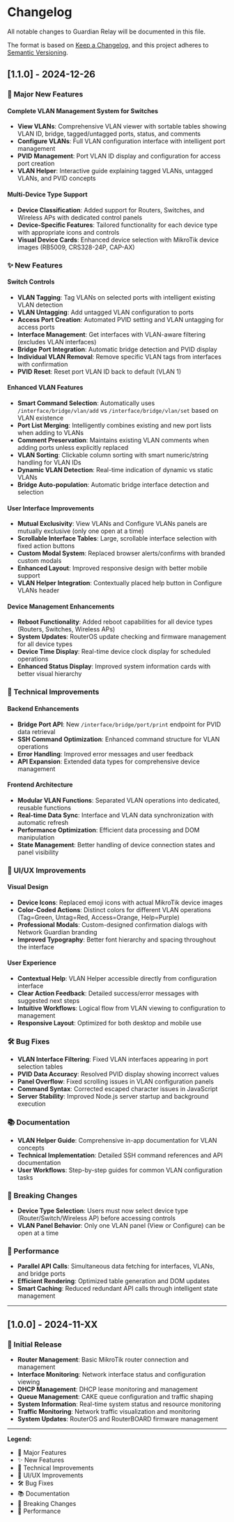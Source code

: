 # Changelog

All notable changes to Guardian Relay will be documented in this file.

The format is based on [Keep a Changelog](https://keepachangelog.com/en/1.0.0/),
and this project adheres to [Semantic Versioning](https://semver.org/spec/v2.0.0.html).

## [1.1.0] - 2024-12-26

### 🎉 Major New Features

#### **Complete VLAN Management System for Switches**
- **View VLANs**: Comprehensive VLAN viewer with sortable tables showing VLAN ID, bridge, tagged/untagged ports, status, and comments
- **Configure VLANs**: Full VLAN configuration interface with intelligent port management
- **PVID Management**: Port VLAN ID display and configuration for access port creation
- **VLAN Helper**: Interactive guide explaining tagged VLANs, untagged VLANs, and PVID concepts

#### **Multi-Device Type Support**
- **Device Classification**: Added support for Routers, Switches, and Wireless APs with dedicated control panels
- **Device-Specific Features**: Tailored functionality for each device type with appropriate icons and controls
- **Visual Device Cards**: Enhanced device selection with MikroTik device images (RB5009, CRS328-24P, CAP-AX)

### ✨ New Features

#### **Switch Controls**
- **VLAN Tagging**: Tag VLANs on selected ports with intelligent existing VLAN detection
- **VLAN Untagging**: Add untagged VLAN configuration to ports
- **Access Port Creation**: Automated PVID setting and VLAN untagging for access ports
- **Interface Management**: Get interfaces with VLAN-aware filtering (excludes VLAN interfaces)
- **Bridge Port Integration**: Automatic bridge detection and PVID display
- **Individual VLAN Removal**: Remove specific VLAN tags from interfaces with confirmation
- **PVID Reset**: Reset port VLAN ID back to default (VLAN 1)

#### **Enhanced VLAN Features**
- **Smart Command Selection**: Automatically uses `/interface/bridge/vlan/add` vs `/interface/bridge/vlan/set` based on VLAN existence
- **Port List Merging**: Intelligently combines existing and new port lists when adding to VLANs
- **Comment Preservation**: Maintains existing VLAN comments when adding ports unless explicitly replaced
- **VLAN Sorting**: Clickable column sorting with smart numeric/string handling for VLAN IDs
- **Dynamic VLAN Detection**: Real-time indication of dynamic vs static VLANs
- **Bridge Auto-population**: Automatic bridge interface detection and selection

#### **User Interface Improvements**
- **Mutual Exclusivity**: View VLANs and Configure VLANs panels are mutually exclusive (only one open at a time)
- **Scrollable Interface Tables**: Large, scrollable interface selection with fixed action buttons
- **Custom Modal System**: Replaced browser alerts/confirms with branded custom modals
- **Enhanced Layout**: Improved responsive design with better mobile support
- **VLAN Helper Integration**: Contextually placed help button in Configure VLANs header

#### **Device Management Enhancements**
- **Reboot Functionality**: Added reboot capabilities for all device types (Routers, Switches, Wireless APs)
- **System Updates**: RouterOS update checking and firmware management for all device types
- **Device Time Display**: Real-time device clock display for scheduled operations
- **Enhanced Status Display**: Improved system information cards with better visual hierarchy

### 🔧 Technical Improvements

#### **Backend Enhancements**
- **Bridge Port API**: New `/interface/bridge/port/print` endpoint for PVID data retrieval
- **SSH Command Optimization**: Enhanced command structure for VLAN operations
- **Error Handling**: Improved error messages and user feedback
- **API Expansion**: Extended data types for comprehensive device management

#### **Frontend Architecture**
- **Modular VLAN Functions**: Separated VLAN operations into dedicated, reusable functions
- **Real-time Data Sync**: Interface and VLAN data synchronization with automatic refresh
- **Performance Optimization**: Efficient data processing and DOM manipulation
- **State Management**: Better handling of device connection states and panel visibility

### 🎨 UI/UX Improvements

#### **Visual Design**
- **Device Icons**: Replaced emoji icons with actual MikroTik device images
- **Color-Coded Actions**: Distinct colors for different VLAN operations (Tag=Green, Untag=Red, Access=Orange, Help=Purple)
- **Professional Modals**: Custom-designed confirmation dialogs with Network Guardian branding
- **Improved Typography**: Better font hierarchy and spacing throughout the interface

#### **User Experience**
- **Contextual Help**: VLAN Helper accessible directly from configuration interface
- **Clear Action Feedback**: Detailed success/error messages with suggested next steps
- **Intuitive Workflows**: Logical flow from VLAN viewing to configuration to management
- **Responsive Layout**: Optimized for both desktop and mobile use

### 🛠️ Bug Fixes
- **VLAN Interface Filtering**: Fixed VLAN interfaces appearing in port selection tables
- **PVID Data Accuracy**: Resolved PVID display showing incorrect values
- **Panel Overflow**: Fixed scrolling issues in VLAN configuration panels
- **Command Syntax**: Corrected escaped character issues in JavaScript
- **Server Stability**: Improved Node.js server startup and background execution

### 📚 Documentation
- **VLAN Helper Guide**: Comprehensive in-app documentation for VLAN concepts
- **Technical Implementation**: Detailed SSH command references and API documentation
- **User Workflows**: Step-by-step guides for common VLAN configuration tasks

### 🔄 Breaking Changes
- **Device Type Selection**: Users must now select device type (Router/Switch/Wireless AP) before accessing controls
- **VLAN Panel Behavior**: Only one VLAN panel (View or Configure) can be open at a time

### 🚀 Performance
- **Parallel API Calls**: Simultaneous data fetching for interfaces, VLANs, and bridge ports
- **Efficient Rendering**: Optimized table generation and DOM updates
- **Smart Caching**: Reduced redundant API calls through intelligent state management

---

## [1.0.0] - 2024-11-XX

### 🎉 Initial Release
- **Router Management**: Basic MikroTik router connection and management
- **Interface Monitoring**: Network interface status and configuration viewing
- **DHCP Management**: DHCP lease monitoring and management
- **Queue Management**: CAKE queue configuration and traffic shaping
- **System Information**: Real-time system status and resource monitoring
- **Traffic Monitoring**: Network traffic visualization and monitoring
- **System Updates**: RouterOS and RouterBOARD firmware management

---

**Legend:**
- 🎉 Major Features
- ✨ New Features  
- 🔧 Technical Improvements
- 🎨 UI/UX Improvements
- 🛠️ Bug Fixes
- 📚 Documentation
- 🔄 Breaking Changes
- 🚀 Performance